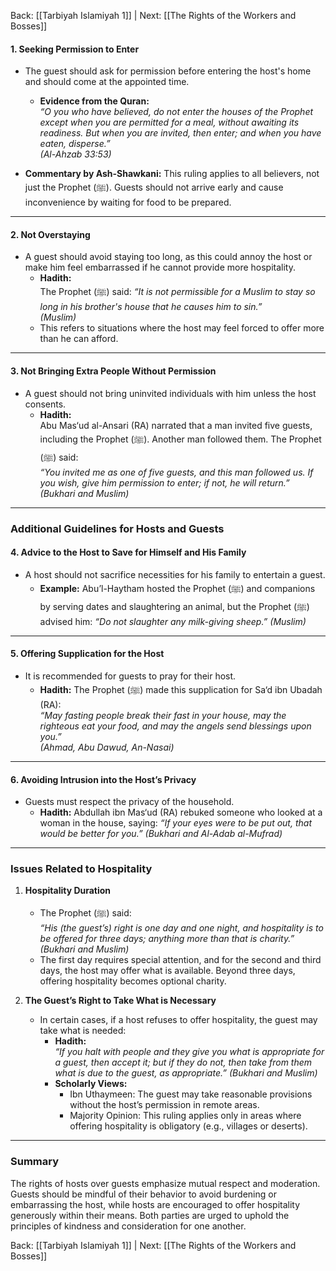 Back: [[Tarbiyah Islamiyah 1]] | Next: [[The Rights of the Workers and Bosses]]

#### **1. Seeking Permission to Enter**  
- The guest should ask for permission before entering the host's home and should come at the appointed time.  
  - **Evidence from the Quran:**  
    *“O you who have believed, do not enter the houses of the Prophet except when you are permitted for a meal, without awaiting its readiness. But when you are invited, then enter; and when you have eaten, disperse.”*  
    *(Al-Ahzab 33:53)*  

- **Commentary by Ash-Shawkani:** This ruling applies to all believers, not just the Prophet (ﷺ). Guests should not arrive early and cause inconvenience by waiting for food to be prepared.

---

#### **2. Not Overstaying**  
- A guest should avoid staying too long, as this could annoy the host or make him feel embarrassed if he cannot provide more hospitality.  
  - **Hadith:**  
    The Prophet (ﷺ) said: *“It is not permissible for a Muslim to stay so long in his brother's house that he causes him to sin.”*  
    *(Muslim)*  
  - This refers to situations where the host may feel forced to offer more than he can afford.  

---

#### **3. Not Bringing Extra People Without Permission**  
- A guest should not bring uninvited individuals with him unless the host consents.  
  - **Hadith:**  
    Abu Mas‘ud al-Ansari (RA) narrated that a man invited five guests, including the Prophet (ﷺ). Another man followed them. The Prophet (ﷺ) said:  
    *“You invited me as one of five guests, and this man followed us. If you wish, give him permission to enter; if not, he will return.”*  
    *(Bukhari and Muslim)*  

---

### **Additional Guidelines for Hosts and Guests**

#### **4. Advice to the Host to Save for Himself and His Family**  
- A host should not sacrifice necessities for his family to entertain a guest.  
  - **Example:** Abu’l-Haytham hosted the Prophet (ﷺ) and companions by serving dates and slaughtering an animal, but the Prophet (ﷺ) advised him: *“Do not slaughter any milk-giving sheep.”* *(Muslim)*  

---

#### **5. Offering Supplication for the Host**  
- It is recommended for guests to pray for their host.  
  - **Hadith:** The Prophet (ﷺ) made this supplication for Sa‘d ibn Ubadah (RA):  
    *“May fasting people break their fast in your house, may the righteous eat your food, and may the angels send blessings upon you.”*  
    *(Ahmad, Abu Dawud, An-Nasai)*  

---

#### **6. Avoiding Intrusion into the Host’s Privacy**  
- Guests must respect the privacy of the household.  
  - **Hadith:** Abdullah ibn Mas‘ud (RA) rebuked someone who looked at a woman in the house, saying: *“If your eyes were to be put out, that would be better for you.”* *(Bukhari and Al-Adab al-Mufrad)*  

---

### **Issues Related to Hospitality**

1. **Hospitality Duration**  
   - The Prophet (ﷺ) said:  
     *“His (the guest’s) right is one day and one night, and hospitality is to be offered for three days; anything more than that is charity.”* *(Bukhari and Muslim)*  
   - The first day requires special attention, and for the second and third days, the host may offer what is available. Beyond three days, offering hospitality becomes optional charity.  

2. **The Guest’s Right to Take What is Necessary**  
   - In certain cases, if a host refuses to offer hospitality, the guest may take what is needed:  
     - **Hadith:**  
       *“If you halt with people and they give you what is appropriate for a guest, then accept it; but if they do not, then take from them what is due to the guest, as appropriate.”* *(Bukhari and Muslim)*  
     - **Scholarly Views:**  
       - Ibn Uthaymeen: The guest may take reasonable provisions without the host’s permission in remote areas.  
       - Majority Opinion: This ruling applies only in areas where offering hospitality is obligatory (e.g., villages or deserts).  

---

### **Summary**  
The rights of hosts over guests emphasize mutual respect and moderation. Guests should be mindful of their behavior to avoid burdening or embarrassing the host, while hosts are encouraged to offer hospitality generously within their means. Both parties are urged to uphold the principles of kindness and consideration for one another.


Back: [[Tarbiyah Islamiyah 1]] | Next: [[The Rights of the Workers and Bosses]]